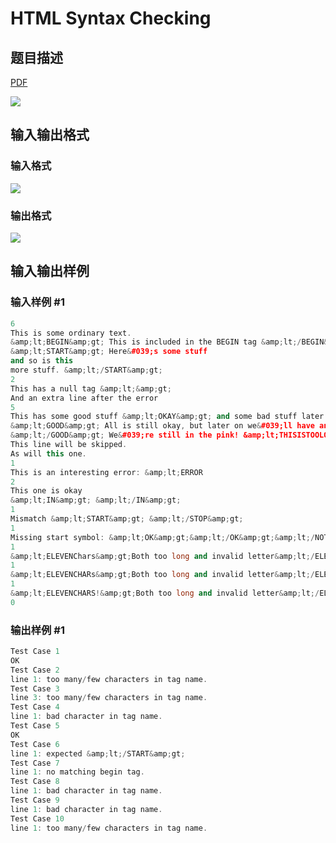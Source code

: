 # HTML Syntax Checking

## 题目描述

[problemUrl]: https://uva.onlinejudge.org/index.php?option=com_onlinejudge&Itemid=8&category=5&page=show_problem&problem=278

[PDF](https://uva.onlinejudge.org/external/3/p342.pdf)

![](https://cdn.luogu.com.cn/upload/vjudge_pic/UVA342/904b86c62df69c404d9e5a2abec027c70cebe957.png)

## 输入输出格式

### 输入格式

![](https://cdn.luogu.com.cn/upload/vjudge_pic/UVA342/e4f2e8bc2997732116109ab3b3110e46f1a2712d.png)

### 输出格式

![](https://cdn.luogu.com.cn/upload/vjudge_pic/UVA342/32a3124d469935052c9ab350bc37f203e2246b79.png)

## 输入输出样例

### 输入样例 #1

```cpp
6
This is some ordinary text.
&amp;lt;BEGIN&amp;gt; This is included in the BEGIN tag &amp;lt;/BEGIN&amp;gt;
&amp;lt;START&amp;gt; Here&#039;s some stuff
and so is this
more stuff. &amp;lt;/START&amp;gt;
2
This has a null tag &amp;lt;&amp;gt;
And an extra line after the error
5
This has some good stuff &amp;lt;OKAY&amp;gt; and some bad stuff later on.
&amp;lt;GOOD&amp;gt; All is still okay, but later on we&#039;ll have an error.
&amp;lt;/GOOD&amp;gt; We&#039;re still in the pink! &amp;lt;THISISTOOLONG&amp;gt;
This line will be skipped.
As will this one.
1
This is an interesting error: &amp;lt;ERROR
2
This one is okay
&amp;lt;IN&amp;gt; &amp;lt;/IN&amp;gt;
1
Mismatch &amp;lt;START&amp;gt; &amp;lt;/STOP&amp;gt;
1
Missing start symbol: &amp;lt;OK&amp;gt;&amp;lt;/OK&amp;gt;&amp;lt;/NOTOK&amp;gt; more garbage...
1
&amp;lt;ELEVENChars&amp;gt;Both too long and invalid letter&amp;lt;/ELEVENChars&amp;gt;
1
&amp;lt;ELEVENCHARs&amp;gt;Both too long and invalid letter&amp;lt;/ELEVENCHARs&amp;gt;
1
&amp;lt;ELEVENCHARS!&amp;gt;Both too long and invalid letter&amp;lt;/ELEVENCHARS!&amp;gt;
0
```


### 输出样例 #1

```cpp
Test Case 1
OK
Test Case 2
line 1: too many/few characters in tag name.
Test Case 3
line 3: too many/few characters in tag name.
Test Case 4
line 1: bad character in tag name.
Test Case 5
OK
Test Case 6
line 1: expected &amp;lt;/START&amp;gt;
Test Case 7
line 1: no matching begin tag.
Test Case 8
line 1: bad character in tag name.
Test Case 9
line 1: bad character in tag name.
Test Case 10
line 1: too many/few characters in tag name.
```


